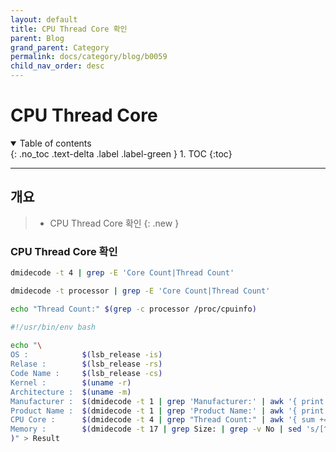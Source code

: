 ```yaml
---
layout: default
title: CPU Thread Core 확인
parent: Blog
grand_parent: Category
permalink: docs/category/blog/b0059
child_nav_order: desc
---
```


# CPU Thread Core

<details open markdown="block">
  <summary>
    Table of contents
  </summary>
  {: .no_toc .text-delta .label .label-green }
1. TOC
{:toc}
</details>

---

## 개요

> - CPU Thread Core 확인
{: .new }

### CPU Thread Core 확인

```bash
dmidecode -t 4 | grep -E 'Core Count|Thread Count'
```

```bash
dmidecode -t processor | grep -E 'Core Count|Thread Count'
```

```bash
echo "Thread Count:" $(grep -c processor /proc/cpuinfo)
```

```bash
#!/usr/bin/env bash
 
echo "\
OS :            $(lsb_release -is)
Relase :        $(lsb_release -rs)
Code Name :     $(lsb_release -cs)
Kernel :        $(uname -r)
Architecture :  $(uname -m)
Manufacturer :  $(dmidecode -t 1 | grep 'Manufacturer:' | awk '{ print $NF }')
Product Name :  $(dmidecode -t 1 | grep 'Product Name:' | awk '{ print $NF }')
CPU Core :      $(dmidecode -t 4 | grep "Thread Count:" | awk '{ sum += $3 } END { print sum }')
Memory :        $(dmidecode -t 17 | grep Size: | grep -v No | sed 's/[^0-9]//g' | paste -sd+ | bc
)" > Result
```
